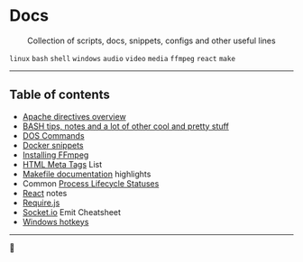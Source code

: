 <!-- # Docs # -->

<p align="center">
  <h1 class="text-center">Docs</h1>
</p>

<p align="center">
  Collection of scripts, docs, snippets, configs and other useful lines
</p>

`linux` `bash` `shell` `windows` `audio` `video` `media` `ffmpeg` `react` `make`

---

## Table of contents ##

- [Apache directives overview](./Apache-Directives.md)
- [BASH tips, notes and a lot of other cool and pretty stuff](./Bash.md)
- [DOS Commands](./Cmd.md)
- [Docker snippets](./Docker-Snippets.md)
- [Installing FFmpeg](./FFmpeg.md)
- [HTML Meta Tags](./HTML-META-Tags.md) List
- [Makefile documentation](./Makefile.md) highlights
- Common [Process Lifecycle Statuses](./Process-Statuses.md)
- [React](./React.md) notes
- [Require.js](./RequireJS.md)
- [Socket.io](./Socket.io.md) Emit Cheatsheet
- [Windows hotkeys](./Windows.md)

---

:scorpion:
